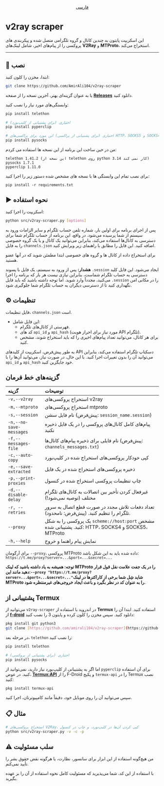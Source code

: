 <p align="center">
  <a href="README-fa.md">فارسی</a>
</p>

# v2ray scraper

این اسکریپت پایتون به چندین کانال و گروه تلگرامی متصل شده و پیکربندی های پروکسی را از پیام‌های اخیر، شامل لینک‌های **V2Ray** و **MTProto**، استخراج می‌کند.

---

## 🚀 نصب

ابتدا، مخزن را کلون کنید:

```bash
git clone https://github.com/AmirAli104/v2ray-scraper
```

یا به عنوان گزینه‌ای بهتر، آخرین نسخه را از صفحه **[Releases](https://github.com/AmirAli104/v2ray-scraper/releases)** دانلود کنید.

وابستگی‌های مورد نیاز را نصب کنید:

```bash
pip install telethon

# اختیاری (برای پشتیبانی از کلیپ‌بورد)
pip install pyperclip

# اختیاری (برای پشتیبانی از پراکسی) این مورد برای پراکسی‌های HTTP، SOCKS5 و SOCKS4 لازم است. اما telethon می‌تواند خودش به پراکسی‌های MTProto متصل شود و برای پراکسی‌های MTProto نیازی به pysocks نیست.
pip install pysocks
```

من در حین ساخت این برنامه از این نسخه ها استفاده می کردم:

```
telethon 1.41.2 (این نسخه از telethon روی python 3.14 کار نمی کند)
pysocks 1.7.1
pyperclip 1.11.0
```

برای نصب تمام این وابستگی ها با نسخه های مشخص شده دستور زیر را اجرا کنید:
```
pip install -r requirements.txt
```

## ▶️ نحوه استفاده

اسکریپت را اجرا کنید:

```bash
python src/v2ray-scraper.py [options]
```

پس از اجرای برنامه برای اولین بار، شماره تلفن حساب تلگرام و سایر الزامات ورود به سیستم از شما پرسیده می‌شود.
در واقع، این برنامه از حساب تلگرام شما برای دسترسی به کانال‌ها استفاده می‌کند، بنابراین می‌توانید یک کانال و یا یک گروه خصوصی را به فایل `channels.json` اضافه کنید. این فایل را مطابق با راهنمای زیر ویرایش کنید.

برای استخراج داده از کانال ها و گروه های خصوصی ابتدا مطمئن شوید که در آنها عضو هستید.

**هشدار:** پس از ورود به سیستم، یک فایل با پسوند `.session` ایجاد می‌شود. این فایل کلید دسترسی به حساب تلگرام شماست، بنابراین نیازی نیست هر بار که برنامه را اجرا می‌کنید، مجدداً وارد شوید. اما توجه داشته باشید که باید فایل `.session` را در مکانی امن نگهداری کنید تا از دسترسی دیگران به حساب تلگرام شما جلوگیری شود.

## ⚙️ تنظیمات

فایل تنظیمات، `channels.json` است.

- این فایل شامل:
    - فهرستی از کانال‌های تلگرام.
    - کد های `api_id` و `api_hash` (مورد نیاز برای احراز هویت API تلگرام).
    - برای هر کانال، می‌توانید تعداد پیام‌های اخیری را که باید استخراج شوند، مشخص کنید.

به طور پیش‌فرض، اسکریپت از کلیدهای API دسکتاپ تلگرام استفاده می‌کند، بنابراین می‌توانید آن را بدون تغییرات اجرا کنید.
با این حال، در صورت نیاز، می‌توانید آن‌ها را با `api_id` و `api_hash` خود جایگزین کنید.

## گزینه‌های خط فرمان

|گزینه|توضیحات|
|:---|:---|
|`-v,--v2ray`|استخراج پروکسی‌های v2ray|
|`-m,--mtproto`|استخراج پروکسی‌های mtproto|
|`-s,--session`|نام فایل سشن (پیش‌فرض: `session_name.session`)|
|`-n,--no-save-messages`|پیام‌های کامل کانال‌های پروکسی را در یک فایل ذخیره نکنید|
|`-f,--messages-file`|نام فایلی برای ذخیره پیام‌های کانال‌ها (پیش‌فرض: `channels_messages.txt`)|
|`-c,--auto-copy`|کپی خودکار پروکسی‌های استخراج شده در کلیپ‌بورد|
|`-e,--save-extracted`|ذخیره پروکسی‌های استخراج شده در یک فایل|
|`-p,--print-proxies`|چاپ تنظیمات پروکسی استخراج شده در کنسول|
|`-d,--disable-delay`|غیرفعال کردن تأخیر بین اتصالات به کانال‌های تلگرام مختلف (توصیه نمی‌شود!)|
|`-r, --retries`|تعداد دفعات تلاش مجدد در صورت قطع اتصال به سرور تلگرام را تنظیم کنید. (پیش‌فرض: نامحدود).|
|`--proxy`|یک پروکسی را به شکل `scheme://host:port` مشخص کنید. پشتیبانی شده: HTTP، SOCKS4 و SOCKS5، MTProto|
|`-h,--help`|نمایش پیام راهنما و خروج|

برای آرگومان `--proxy`، پروکسی MTProto داده شده باید به این شکل باشد:
`https://t.me/proxy?server=...&port=...&secret=...`

**توجه: همیشه به یاد داشته باشید که لینک MTProto را در یک جفت علامت نقل قول قرار دهید مانند این:`--proxy "https://t.me/proxy?server=...&port=...&secret=..."`شاید شِل شما برخی از کاراکترها در لینک MTProto را به عنوان کد در نظر بگیرد و باعث ایجاد خروجی‌های غیرمنتظره شود.**

## پشتیبانی از Termux

می‌توانید از `v2ray-scraper` در اندروید با استفاده از **Termux** استفاده کنید. ابتدا آن را از **[f-droid](https://f-droid.org/packages/com.termux/)** دانلود کنید.
سپس مخزن را کلون کرده و پایتون 3 را نصب کنید:

```bash
pkg install git python3
git clone [https://github.com/amirali104/v2ray-scraper](https://github.com/amirali104/v2ray-scraper)
```

در مرحله بعد، `telethon` را نصب کنید:

```bash
pip install telethon

# اختیاری (برای پشتیبانی از پروکسی)
pip install pysocks
```

اما اگر به پشتیبانی از کلیپ‌بورد نیاز دارید، نمی‌توانید از `pyperclip` برای آن استفاده کنید. در عوض، **[Termux:API](https://f-droid.org/packages/com.termux.api/)** را از F-Droid و پکیج `termux-api` را در Termux نصب کنید:

```bash
pkg install termux-api
```

سپس می‌توانید آن را روی موبایل خود، دقیقاً مانند کامپیوترتان، اجرا کنید.

## 📋 مثال

```bash
# استخراج پروکسی‌های V2Ray، کپی کردن آن‌ها در کلیپ‌بورد، و چاپ در کنسول
python src/v2ray-scraper.py -v -c -p
```

## ⚠️ سلب مسئولیت

من هیچ‌گونه استفاده از این ابزار برای سانسور، نظارت، یا هرگونه نقض حقوق بشر را تأیید نمی‌کنم.

با استفاده از این کد، شما می‌پذیرید که مسئولیت کامل نحوه استفاده از آن را بر عهده بگیرید.
